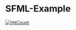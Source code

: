 # SFML-Example
[![HitCount](https://hits.dwyl.com/7W1571X/SFML-Example.svg?style=flat-square)](http://hits.dwyl.com/7W1571X/SFML-Example)

